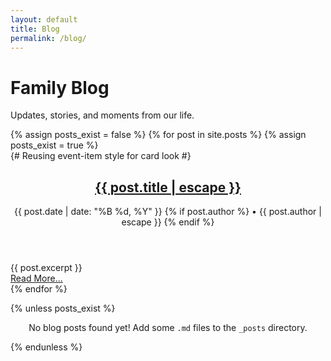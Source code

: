 ```yaml
---
layout: default
title: Blog
permalink: /blog/
---
```


<div class="page-heading">
  <h1>Family Blog</h1>
  <p>Updates, stories, and moments from our life.</p>
</div>

<div class="post-list-container two-column-layout">
  {% assign posts_exist = false %}
  {% for post in site.posts %}
    {% assign posts_exist = true %}
    <article class="post-preview-item event-item"> {# Reusing event-item style for card look #}
      <header>
          <h2 class="post-preview-title">
            <a href="{{ post.url | relative_url }}">{{ post.title | escape }}</a>
          </h2>
          <p class="post-meta">
            <time datetime="{{ post.date | date_to_xmlschema }}">{{ post.date | date: "%B %d, %Y" }}</time>
            {% if post.author %}
              • <span class="post-author">{{ post.author | escape }}</span>
            {% endif %}
          </p>
      </header>
      <div class="post-excerpt">
        {{ post.excerpt }}
      </div>
      <footer class="post-read-more">
         <a href="{{ post.url | relative_url }}" class="read-more-btn">Read More...</a>
      </footer>
    </article>
  {% endfor %}

  {% unless posts_exist %}
     <p style="text-align: center; width: 100%;">No blog posts found yet! Add some `.md` files to the `_posts` directory.</p>
  {% endunless %}
</div>
